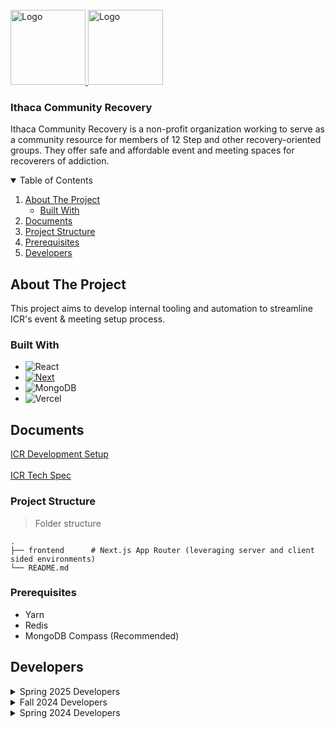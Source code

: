 <!-- PROJECT LOGO -->
<br />
<div>
  <a href="https://github.com/github_username/repo_name">
    <img src="https://chambermaster.blob.core.windows.net/images/members/1313/4585/MemLogo_Ithaca%20Community%20Recovery.png" alt="Logo" width="120" height="120">
    <img src="https://www.ithacacommunityrecovery.org/wp-content/uploads/cropped-new_logo_4.png" alt="Logo" width="120" height="120">
  </a>

<h3>Ithaca Community Recovery</h3>

  <p >
    Ithaca Community Recovery is a non-profit organization working to serve as a community resource for members of 12 Step and other recovery-oriented groups. They offer safe and affordable event and meeting spaces for recoverers of addiction.
    <br />    
  </p>
</div>



<!-- TABLE OF CONTENTS --> 
<details open="open"> 
  <summary>Table of Contents</summary> 
  <ol> 
    <li> 
      <a href="#about-the-project">About The Project</a> 
      <ul> 
        <li>
          <a href="#built-with">Built With</a>
        </li> 
      </ul> 
    </li> 
    <li>
      <a href="#documents">Documents</a>
    </li> 
    <li>
      <a href="#project-structure">Project Structure</a>
    </li> 
    <li>
      <a href="#prerequisites">Prerequisites</a>
    </li> 
    <li>
      <a href="#developers">Developers</a> 
    </li> 
  </ol> 
</details>


<!-- ABOUT THE PROJECT -->
## About The Project
This project aims to develop internal tooling and automation to streamline ICR's event & meeting setup process.

### Built With

* ![React](https://img.shields.io/badge/react-%2320232a.svg?style=for-the-badge&logo=react&logoColor=%2361DAFB)
* [![Next][Next.js]][Next-url]
* ![MongoDB](https://img.shields.io/badge/MongoDB-%234ea94b.svg?style=for-the-badge&logo=mongodb&logoColor=white)
* ![Vercel](https://img.shields.io/badge/vercel-%23000000.svg?style=for-the-badge&logo=vercel&logoColor=white)

<!-- Setup -->
## Documents
[ICR Development Setup](https://docs.google.com/document/d/1bucVpOUzu9ySimDKaqEE1Pol_J8ZBy5BoTddIoZb8EY/edit)
<br><br>
[ICR Tech Spec](https://docs.google.com/document/d/1reZL2JN5EETC5tPHWooDAVCn5CvzYXGyiyf_3lPw-HM/edit)

### Project Structure

> Folder structure 

    .
    ├── frontend      # Next.js App Router (leveraging server and client sided environments)
    └── README.md

### Prerequisites
* Yarn
* Redis
* MongoDB Compass (Recommended)

<!-- Developers -->
## Developers
<details>
  <summary>Spring 2025 Developers</summary>

  - Tech Leads: Sophie L Wang & Tuni Le
  - David Valarezo 
  - Leane Ying
  - Grace Matsuoka
  - Samantha Cruz 
  - Nathan Dang
  - Sheki Okwayo
  - Tanya Aravind
  - Victoria Yu 
</details>

<details>
  <summary>Fall 2024 Developers</summary>

  - Tech Leads: Owen Chen & Tuni Le
  - Sophie L Wang
  - Leane Ying
  - Phoebe Qian
  - Brandon Lerit
  - Alisha Varma
  - Tanvi Mavani
  - Sophie Strausberg 
</details>

<details>
  <summary>Spring 2024 Developers</summary>

  - Tech Lead: Joseph Ugarte
  - Mohammad Islam
  - Sophie L Wang
  - Sneha Rajaraman
  - Sanya Mahajan
  - Srija Ghosh
</details>

<!-- MARKDOWN LINKS & IMAGES -->
<!-- https://www.markdownguide.org/basic-syntax/#reference-style-links -->
[Next.js]: https://img.shields.io/badge/next.js-000000?style=for-the-badge&logo=nextdotjs&logoColor=white
[Next-url]: https://nextjs.org/
[React.js]: https://img.shields.io/badge/React-20232A?style=for-the-badge&logo=react&logoColor=61DAFB
[React-url]: https://reactjs.org/
[Prisma.io]: https://img.shields.io/badge/Prisma-3982CE?style=for-the-badge&logo=Prisma&logoColor=white
[Express.js]: https://img.shields.io/badge/express.js-%23404d59.svg?style=for-the-badge&logo=express&logoColor=%2361DAFB
[Express-url]: https://expressjs.com/
[Prisma-url]: https://www.prisma.io/

